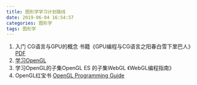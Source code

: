 ```yaml
---
title: 图形学学习计划路线
date: 2019-06-04 16:54:57
categories: 图形学
tags: 图形学
---
```


1. 入门 CG语言与GPU的概念 书籍《GPU编程与CG语言之阳春白雪下里巴人》[PDF](https://github.com/ZhaoriGame/LearnBook/tree/master/GPU编程与CG语言之阳春白雪下里巴人)
2. [学习OpenGL](https://learnopengl-cn.github.io/)
3. 学习OpenGL的子集OpenGL ES 的子集WebGL 《WebGL编程指南》
4. OpenGL红宝书 [OpenGL Programming Guide](http://www.glprogramming.com/red/)